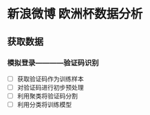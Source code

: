 # 新浪微博 欧洲杯数据分析

## 获取数据

### 模拟登录————验证码识别
- [ ] 获取验证码作为训练样本
- [ ] 对验证码进行初步预处理
- [ ] 利用聚类将验证码分割
- [ ] 利用分类将训练模型
